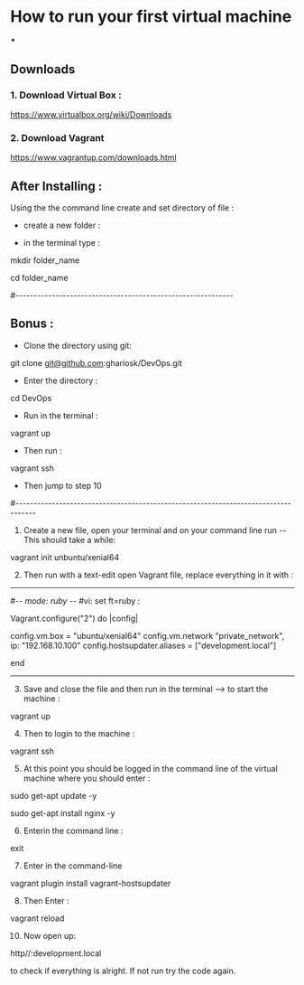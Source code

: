 # How to run your first virtual machine .

## Downloads 

### 1. Download Virtual Box :

https://www.virtualbox.org/wiki/Downloads




### 2.  Download Vagrant

https://www.vagrantup.com/downloads.html


## After Installing :


Using the the command line create and set directory of file :


* create a new folder  :

* in the terminal type :

mkdir folder_name


cd folder_name 



#------------------------------------------------------------
## Bonus :



* Clone the directory using git:

git clone git@github.com:ghariosk/DevOps.git


* Enter the directory :

cd DevOps


* Run in the terminal :

vagrant up


* Then run :


vagrant ssh

* Then jump to step 10

#-----------------------------------------------------------------------------------






1. Create a new file, open your terminal and on your command line run -- This should take a while:


vagrant init unbuntu/xenial64 



2. Then run with a text-edit open Vagrant file, replace everything in it with :

----------------------------------------------------



#-*- mode: ruby -*-
#vi: set ft=ruby :


Vagrant.configure("2") do |config|

  config.vm.box = "ubuntu/xenial64"
  config.vm.network "private_network", ip: "192.168.10.100"
  config.hostsupdater.aliases = ["development.local"]

 
end




-------------------------------------------------



3.  Save and close the file and then run in the terminal --> to start the machine :

vagrant up

4.  Then to login to the machine :

vagrant ssh 


5.  At this point you should be logged in the command line of the virtual machine where you should enter :


sudo get-apt update -y


sudo get-apt install nginx -y



6.  Enterin the command line :

 exit 


7. Enter in the command-line

vagrant plugin install vagrant-hostsupdater

8.  Then Enter :

vagrant reload

 

10. Now open up:

http//:development.local


 to check if everything is alright. If not run try the code again. 













